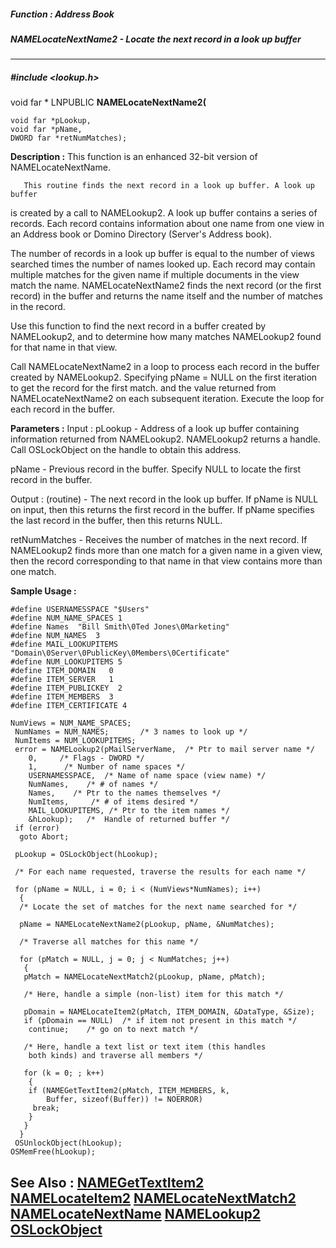 ##### Function : Address Book
##### NAMELocateNextName2 - Locate the next record in a look up buffer
---
##### #include <lookup.h>
void far * LNPUBLIC **NAMELocateNextName2(**

	void far *pLookup,
	void far *pName,
	DWORD far *retNumMatches);
**Description :**
This function is an enhanced 32-bit version of NAMELocateNextName. 

       This routine finds the next record in a look up buffer. A look up buffer 
is created by a call to NAMELookup2. A look up buffer contains a series of 
records. Each record contains information about one name from one view in an 
Address book or Domino Directory (Server's Address book).

The number of records in a look up buffer is equal to the number of views 
searched times the number of names looked up. Each record may contain multiple 
matches for the given name if multiple documents in the view match the name. 
NAMELocateNextName2 finds the next record (or the first record) in the buffer 
and returns the name itself and the number of matches in the record.

Use this function to find the next record in a buffer created by NAMELookup2, 
and to determine how many matches NAMELookup2 found for that name in that view.

Call NAMELocateNextName2 in a loop to process each record in the buffer created 
by NAMELookup2. Specifying pName = NULL on the first iteration to get the 
record for the first match. and the value returned from NAMELocateNextName2 on 
each subsequent iteration. Execute the loop for each record in the buffer.

**Parameters :**
Input :
pLookup  -  Address of a look up buffer containing information returned from NAMELookup2. NAMELookup2 returns a handle. Call OSLockObject on the handle to obtain this address.

pName  -  Previous record in the buffer. Specify NULL to locate the first record in the buffer.

Output :
(routine)  -  The next record in the look up buffer. If pName is NULL on input, then this returns the first record in the buffer. If pName specifies the last record in the buffer, then this returns NULL.


retNumMatches  -  Receives the number of matches in the next record. If NAMELookup2 finds more than one match for a given name in a given view, then the record corresponding to that name in that view contains more than one match.

**Sample Usage :**
```
#define USERNAMESSPACE "$Users"
#define NUM_NAME_SPACES 1
#define Names  "Bill Smith\0Ted Jones\0Marketing"
#define NUM_NAMES  3
#define MAIL_LOOKUPITEMS "Domain\0Server\0PublicKey\0Members\0Certificate"
#define NUM_LOOKUPITEMS 5
#define ITEM_DOMAIN   0
#define ITEM_SERVER   1
#define ITEM_PUBLICKEY  2
#define ITEM_MEMBERS  3
#define ITEM_CERTIFICATE 4
 
NumViews = NUM_NAME_SPACES;
 NumNames = NUM_NAMES;       /* 3 names to look up */
 NumItems = NUM_LOOKUPITEMS;
 error = NAMELookup2(pMailServerName,  /* Ptr to mail server name */
    0,     /* Flags - DWORD */
    1,      /* Number of name spaces */
    USERNAMESSPACE,  /* Name of name space (view name) */
    NumNames,    /* # of names */
    Names,    /* Ptr to the names themselves */
    NumItems, 	  /* # of items desired */
    MAIL_LOOKUPITEMS, /* Ptr to the item names */
    &hLookup);   /*  Handle of returned buffer */
 if (error)
  goto Abort;

 pLookup = OSLockObject(hLookup);

 /* For each name requested, traverse the results for each name */

 for (pName = NULL, i = 0; i < (NumViews*NumNames); i++)
  {
  /* Locate the set of matches for the next name searched for */

  pName = NAMELocateNextName2(pLookup, pName, &NumMatches);

  /* Traverse all matches for this name */

  for (pMatch = NULL, j = 0; j < NumMatches; j++)
   {
   pMatch = NAMELocateNextMatch2(pLookup, pName, pMatch);

   /* Here, handle a simple (non-list) item for this match */

   pDomain = NAMELocateItem2(pMatch, ITEM_DOMAIN, &DataType, &Size);
   if (pDomain == NULL)  /* if item not present in this match */
    continue;    /* go on to next match */

   /* Here, handle a text list or text item (this handles
    both kinds) and traverse all members */

   for (k = 0; ; k++)
    {
    if (NAMEGetTextItem2(pMatch, ITEM_MEMBERS, k, 
        Buffer, sizeof(Buffer)) != NOERROR)
     break;
    }
   }
  }
 OSUnlockObject(hLookup);
OSMemFree(hLookup);
```
**See Also :**
[NAMEGetTextItem2](D:/md_files/NAMEGetTextItem2.md)
[NAMELocateItem2](D:/md_files/NAMELocateItem2.md)
[NAMELocateNextMatch2](D:/md_files/NAMELocateNextMatch2.md)
[NAMELocateNextName](D:/md_files/NAMELocateNextName.md)
[NAMELookup2](D:/md_files/NAMELookup2.md)
[OSLockObject](D:/md_files/OSLockObject.md)
---

